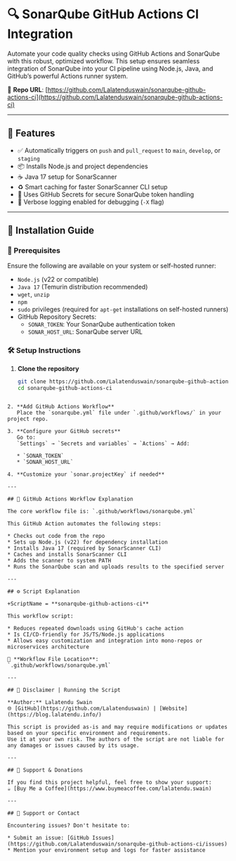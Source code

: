# 🔍 SonarQube GitHub Actions CI Integration

Automate your code quality checks using GitHub Actions and SonarQube with this robust, optimized workflow. This setup ensures seamless integration of SonarQube into your CI pipeline using Node.js, Java, and GitHub’s powerful Actions runner system.

📍 **Repo URL**: [https://github.com/Lalatenduswain/sonarqube-github-actions-ci](https://github.com/Lalatenduswain/sonarqube-github-actions-ci)

---

## 📌 Features

- ✅ Automatically triggers on `push` and `pull_request` to `main`, `develop`, or `staging`
- 📦 Installs Node.js and project dependencies
- ☕ Java 17 setup for SonarScanner
- ♻️ Smart caching for faster SonarScanner CLI setup
- 🔐 Uses GitHub Secrets for secure SonarQube token handling
- 💬 Verbose logging enabled for debugging (`-X` flag)

---

## 📖 Installation Guide

### 🔧 Prerequisites

Ensure the following are available on your system or self-hosted runner:

- `Node.js` (v22 or compatible)
- `Java 17` (Temurin distribution recommended)
- `wget`, `unzip`
- `npm`
- `sudo` privileges (required for `apt-get` installations on self-hosted runners)
- GitHub Repository Secrets:
  - `SONAR_TOKEN`: Your SonarQube authentication token
  - `SONAR_HOST_URL`: SonarQube server URL

### 🛠️ Setup Instructions

1. **Clone the repository**  
   ```bash
   git clone https://github.com/Lalatenduswain/sonarqube-github-actions-ci.git
   cd sonarqube-github-actions-ci
````

2. **Add GitHub Actions Workflow**
   Place the `sonarqube.yml` file under `.github/workflows/` in your project repo.

3. **Configure your GitHub secrets**
   Go to:
   `Settings` → `Secrets and variables` → `Actions` → Add:

   * `SONAR_TOKEN`
   * `SONAR_HOST_URL`

4. **Customize your `sonar.projectKey` if needed**

---

## 📂 GitHub Actions Workflow Explanation

The core workflow file is: `.github/workflows/sonarqube.yml`

This GitHub Action automates the following steps:

* Checks out code from the repo
* Sets up Node.js (v22) for dependency installation
* Installs Java 17 (required by SonarScanner CLI)
* Caches and installs SonarScanner CLI
* Adds the scanner to system PATH
* Runs the SonarQube scan and uploads results to the specified server

---

## ⚙️ Script Explanation

+ScriptName = **sonarqube-github-actions-ci**

This workflow script:

* Reduces repeated downloads using GitHub's cache action
* Is CI/CD-friendly for JS/TS/Node.js applications
* Allows easy customization and integration into mono-repos or microservices architecture

📁 **Workflow File Location**:
`.github/workflows/sonarqube.yml`

---

## 🧪 Disclaimer | Running the Script

**Author:** Lalatendu Swain
🌐 [GitHub](https://github.com/Lalatenduswain) | [Website](https://blog.lalatendu.info/)

This script is provided as-is and may require modifications or updates based on your specific environment and requirements.
Use it at your own risk. The authors of the script are not liable for any damages or issues caused by its usage.

---

## 💖 Support & Donations

If you find this project helpful, feel free to show your support:
☕ [Buy Me a Coffee](https://www.buymeacoffee.com/lalatendu.swain)

---

## 🛟 Support or Contact

Encountering issues? Don't hesitate to:

* Submit an issue: [GitHub Issues](https://github.com/Lalatenduswain/sonarqube-github-actions-ci/issues)
* Mention your environment setup and logs for faster assistance
